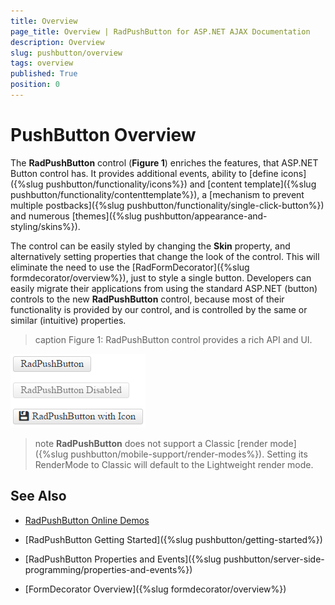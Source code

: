```yaml
---
title: Overview
page_title: Overview | RadPushButton for ASP.NET AJAX Documentation
description: Overview
slug: pushbutton/overview
tags: overview
published: True
position: 0
---
```


# PushButton Overview

The **RadPushButton** control (**Figure 1**) enriches the features, that ASP.NET Button control has. It provides additional events, ability to [define icons]({%slug pushbutton/functionality/icons%}) and [content template]({%slug pushbutton/functionality/contenttemplate%}), a [mechanism to prevent multiple postbacks]({%slug pushbutton/functionality/single-click-button%}) and numerous [themes]({%slug pushbutton/appearance-and-styling/skins%}). 

The control can be easily styled by changing the **Skin** property, and alternatively setting properties that change the look of the control. This will eliminate the need to use the [RadFormDecorator]({%slug formdecorator/overview%}), just to style a single button. Developers can easily migrate their applications from using the standard ASP.NET (button) controls to the new **RadPushButton** control, because most of their functionality is provided by our control, and is controlled by the same or similar (intuitive) properties.



>caption Figure 1: RadPushButton control provides a rich API and UI.

![RadButton](images/RadPushButtons.png)

<!--
Code that creates Figure 1:
<telerik:RadPushButton runat="server" ID="RadPushButton1" Text="RadPushButton"></telerik:RadPushButton>
<br />
<br />
<telerik:RadPushButton runat="server" ID="RadPushButton2" Text="RadPushButton Disabled" Enabled="false"></telerik:RadPushButton>
<br />
<br />
<telerik:RadPushButton runat="server" ID="RadPushButton3" Text="RadPushButton with Icon">
	<Icon CssClass="rbSave" />
</telerik:RadPushButton>
-->

>note **RadPushButton** does not support a Classic [render mode]({%slug pushbutton/mobile-support/render-modes%}). Setting its RenderMode to Classic will default to the Lightweight render mode.

## See Also

 * [RadPushButton Online Demos](http://demos.telerik.com/aspnet-ajax/pushbutton/examples/overview/defaultcs.aspx)
 
 * [RadPushButton Getting Started]({%slug pushbutton/getting-started%})
 
 * [RadPushButton Properties and Events]({%slug pushbutton/server-side-programming/properties-and-events%})
 
 * [FormDecorator Overview]({%slug formdecorator/overview%})
